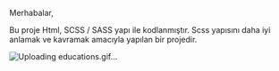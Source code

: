 Merhabalar,

Bu proje Html, SCSS / SASS yapı ile kodlanmıştır. Scss yapısını daha iyi anlamak ve kavramak amacıyla yapılan bir projedir. 


![Uploading educations.gif…]()
